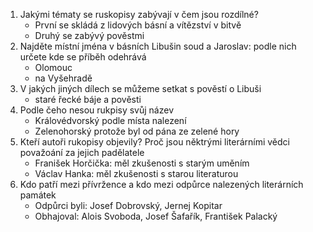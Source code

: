 1. Jakými tématy se ruskopisy zabývají v čem jsou rozdílné?
   - První se skládá z lidových básní a vítězství v bitvě
   - Druhý se zabývý pověstmi
2. Najděte místní jména v básních Libušin soud a Jaroslav: podle nich určete kde se příběh odehrává
   - Olomouc
   - na Vyšehradě
3. V jakých jiných dílech se můžeme setkat s pověstí o Libuši
   - staré řecké báje a pověsti
4. Podle čeho nesou rukpisy svůj název
   - Královédvorský podle místa nalezení
   - Zelenohorský protože byl od pána ze zelené hory
5. Kteří autoři rukopisy objevily? Proč jsou něktrými literárními vědci považoání za jejich padělatele
   - Franišek Horčička: měl zkušenosti s starým uměním
   - Václav Hanka: měl zkušenosti s starou literaturou
6. Kdo patří mezi přívržence a kdo mezi odpůrce nalezených literárních památek
   - Odpůrci byli: Josef Dobrovský, Jernej Kopitar
   - Obhajoval: Alois Svoboda, Josef Šafařík, František Palacký